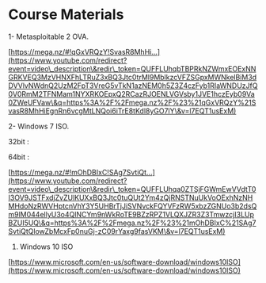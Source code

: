 # Course Materials

1- Metasploitable 2 OVA.

[https://mega.nz/#!qGxVRQzY!SvasR8MhHi...](https://www.youtube.com/redirect?event=video\_description\&redir\_token=QUFFLUhqbTBPRkNZWmxEOExNNGRKVEQ3MzVHNXFhLTRuZ3xBQ3Jtc0trMl9MblkzcVFZSGpxMWNkelBiM3dDVVlvNWdnQ2UzM2FpT3VreG5vTkN1azNEM0h5Z3Z4czFyb1RIaWNDUzJfQ0V0RmM2TFNMam1NYXRKOEpxQ2RCazRJOENLVGVsby1JVE1hczEyb09Va0ZWeUFVaw\&q=https%3A%2F%2Fmega.nz%2F%23%21qGxVRQzY%21SvasR8MhHiEgnRn6vcgMtLNQoi6iTrE8tKdl8yGO7lY\&v=l7EQT1usExM)

2- Windows 7 ISO.

&#x20;32bit :

64bit :

[https://mega.nz/#!mOhDBIxC!SAg7SvtiQt...](https://www.youtube.com/redirect?event=video\_description\&redir\_token=QUFFLUhqa0ZTSjFGWmEwVVdtT0I3OV9JSTFxdjZvZUlKUXxBQ3Jtc0tuQUt2Ym4zQjRNSTNuUkVoOExhNzNHMHdoNzRWVHptcnVhY3Y5UHBrTjJiSVNvckFQYVFzRW5xbzZGNUo3b2dsQm9lM044ellyU3o4QlNCYm9nWkRoTE9BZzRPZ1VLQXJZR3Z3TmwzcjI3LUpBZUI5UQ\&q=https%3A%2F%2Fmega.nz%2F%23%21mOhDBIxC%21SAg7SvtiQtQlowZbMcxFp0nuGj-zC09rYaxg9fasVKM\&v=l7EQT1usExM)

1. Windows 10 ISO

[https://www.microsoft.com/en-us/software-download/windows10ISO](https://www.microsoft.com/en-us/software-download/windows10ISO)
